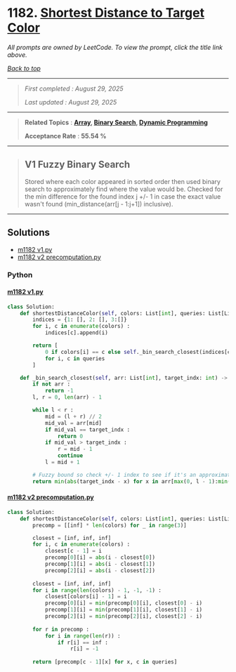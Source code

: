 # 1182. [Shortest Distance to Target Color](<https://leetcode.com/problems/shortest-distance-to-target-color>)

*All prompts are owned by LeetCode. To view the prompt, click the title link above.*

*[Back to top](<../README.md>)*

------

> *First completed : August 29, 2025*
>
> *Last updated : August 29, 2025*

------

> **Related Topics** : **[Array](<by_topic/Array.md>), [Binary Search](<by_topic/Binary Search.md>), [Dynamic Programming](<by_topic/Dynamic Programming.md>)**
>
> **Acceptance Rate** : **55.54 %**

------

> ## V1 Fuzzy Binary Search
> 
> Stored where each color appeared in sorted order then used binary search to approximately find where the value would be. Checked for the min difference for the found index j +/- 1 in case the exact value wasn't found (min_distance(arr[j - 1:j+1]) inclusive).
> 

------

## Solutions

- [m1182 v1.py](<../my-submissions/m1182 v1.py>)
- [m1182 v2 precomputation.py](<../my-submissions/m1182 v2 precomputation.py>)
### Python
#### [m1182 v1.py](<../my-submissions/m1182 v1.py>)
```Python
class Solution:
    def shortestDistanceColor(self, colors: List[int], queries: List[List[int]]) -> List[int]:
        indices = {1: [], 2: [], 3:[]}
        for i, c in enumerate(colors) :
            indices[c].append(i)

        return [
            0 if colors[i] == c else self._bin_search_closest(indices[c], i)
            for i, c in queries
        ]

    def _bin_search_closest(self, arr: List[int], target_indx: int) -> int :
        if not arr :
            return -1
        l, r = 0, len(arr) - 1

        while l < r :
            mid = (l + r) // 2
            mid_val = arr[mid]
            if mid_val == target_indx :
                return 0
            if mid_val > target_indx :
                r = mid - 1
                continue
            l = mid + 1

        # Fuzzy bound so check +/- 1 index to see if it's an approximation
        return min(abs(target_indx - x) for x in arr[max(0, l - 1):min(len(arr), r + 2)])
```

#### [m1182 v2 precomputation.py](<../my-submissions/m1182 v2 precomputation.py>)
```Python
class Solution:
    def shortestDistanceColor(self, colors: List[int], queries: List[List[int]]) -> List[int]:
        precomp = [[inf] * len(colors) for _ in range(3)]

        closest = [inf, inf, inf]
        for i, c in enumerate(colors) :
            closest[c - 1] = i
            precomp[0][i] = abs(i - closest[0])
            precomp[1][i] = abs(i - closest[1])
            precomp[2][i] = abs(i - closest[2])
        
        closest = [inf, inf, inf]
        for i in range(len(colors) - 1, -1, -1) :
            closest[colors[i] - 1] = i
            precomp[0][i] = min(precomp[0][i], closest[0] - i)
            precomp[1][i] = min(precomp[1][i], closest[1] - i)
            precomp[2][i] = min(precomp[2][i], closest[2] - i)
        
        for r in precomp :
            for i in range(len(r)) :
                if r[i] == inf :
                    r[i] = -1
        
        return [precomp[c - 1][x] for x, c in queries]
```

